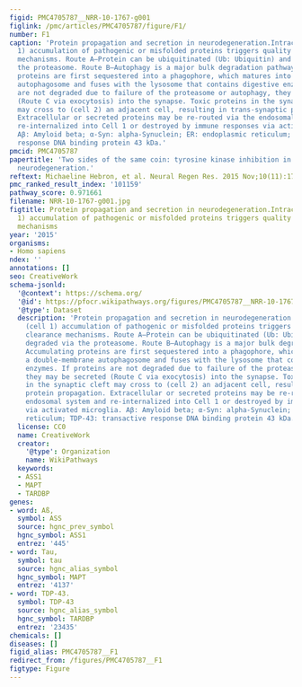 ```yaml
---
figid: PMC4705787__NRR-10-1767-g001
figlink: /pmc/articles/PMC4705787/figure/F1/
number: F1
caption: 'Protein propagation and secretion in neurodegeneration.Intracellular (cell
  1) accumulation of pathogenic or misfolded proteins triggers quality control clearance
  mechanisms. Route A–Protein can be ubiquitinated (Ub: Ubiquitin) and degraded via
  the proteasome. Route B–Autophagy is a major bulk degradation pathway. Accumulating
  proteins are first sequestered into a phagophore, which matures into a double-membrane
  autophagosome and fuses with the lysosome that contains digestive enzymes. If proteins
  are not degraded due to failure of the proteasome or autophagy, they may be secreted
  (Route C via exocytosis) into the synapse. Toxic proteins in the synaptic cleft
  may cross to (cell 2) an adjacent cell, resulting in trans-synaptic protein propagation.
  Extracellular or secreted proteins may be re-routed via the endosomal system and
  re-internalized into Cell 1 or destroyed by immune responses via activated microglia.
  Aβ: Amyloid beta; α-Syn: alpha-Synuclein; ER: endoplasmic reticulum; TDP-43: transactive
  response DNA binding protein 43 kDa.'
pmcid: PMC4705787
papertitle: 'Two sides of the same coin: tyrosine kinase inhibition in cancer and
  neurodegeneration.'
reftext: Michaeline Hebron, et al. Neural Regen Res. 2015 Nov;10(11):1767-1769.
pmc_ranked_result_index: '101159'
pathway_score: 0.971661
filename: NRR-10-1767-g001.jpg
figtitle: Protein propagation and secretion in neurodegeneration.Intracellular (cell
  1) accumulation of pathogenic or misfolded proteins triggers quality control clearance
  mechanisms
year: '2015'
organisms:
- Homo sapiens
ndex: ''
annotations: []
seo: CreativeWork
schema-jsonld:
  '@context': https://schema.org/
  '@id': https://pfocr.wikipathways.org/figures/PMC4705787__NRR-10-1767-g001.html
  '@type': Dataset
  description: 'Protein propagation and secretion in neurodegeneration.Intracellular
    (cell 1) accumulation of pathogenic or misfolded proteins triggers quality control
    clearance mechanisms. Route A–Protein can be ubiquitinated (Ub: Ubiquitin) and
    degraded via the proteasome. Route B–Autophagy is a major bulk degradation pathway.
    Accumulating proteins are first sequestered into a phagophore, which matures into
    a double-membrane autophagosome and fuses with the lysosome that contains digestive
    enzymes. If proteins are not degraded due to failure of the proteasome or autophagy,
    they may be secreted (Route C via exocytosis) into the synapse. Toxic proteins
    in the synaptic cleft may cross to (cell 2) an adjacent cell, resulting in trans-synaptic
    protein propagation. Extracellular or secreted proteins may be re-routed via the
    endosomal system and re-internalized into Cell 1 or destroyed by immune responses
    via activated microglia. Aβ: Amyloid beta; α-Syn: alpha-Synuclein; ER: endoplasmic
    reticulum; TDP-43: transactive response DNA binding protein 43 kDa.'
  license: CC0
  name: CreativeWork
  creator:
    '@type': Organization
    name: WikiPathways
  keywords:
  - ASS1
  - MAPT
  - TARDBP
genes:
- word: Aß,
  symbol: ASS
  source: hgnc_prev_symbol
  hgnc_symbol: ASS1
  entrez: '445'
- word: Tau,
  symbol: tau
  source: hgnc_alias_symbol
  hgnc_symbol: MAPT
  entrez: '4137'
- word: TDP-43.
  symbol: TDP-43
  source: hgnc_alias_symbol
  hgnc_symbol: TARDBP
  entrez: '23435'
chemicals: []
diseases: []
figid_alias: PMC4705787__F1
redirect_from: /figures/PMC4705787__F1
figtype: Figure
---
```

